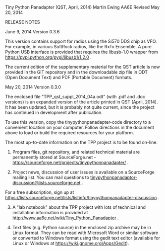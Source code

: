 
Tiny Python Panadapter (QST, April, 2014)
Martin Ewing AA6E
Revised May 20, 2014

RELEASE NOTES

June 9, 2014
Version 0.3.6

This version contains support for radios using the Si570 DDS chip as VFO.  For example, in various
SoftRock radios, like the RxTx Ensemble.  A pure Python USB interface is provided that requires the
libusb-1.0 wrapper from https://pypi.python.org/pypi/libusb1/1.2.0 .

The current edition of the supplementary material for the QST article is now provided in the GIT repository
and in the downloadable zip file in ODT (Open Document Text) and PDF (Portable Document) formats.

May 20, 2014
Version 0.3.0

The enclosed file "TPP_qst_suppl_2014_04a.odt" (with .pdf and .doc versions) is an expanded version of the article printed in QST (April, 2014).  It has been updated, but it is probably not quite current, since the project has continued in development after publication.

To use this version, copy the tinypythonpanadapter-code directory to a convenient location on your computer.  Follow directions in the document above to load or build the required resources for your platform.

The most up-to-date information on the TPP project is to be found on-line:

1. Program files, git repository, and related technical material are permanently stored at SourceForge.net - https://sourceforge.net/projects/tinypythonpanadapter/ .

2. Project news, discussion of user issues is available on a SourceForge mailing list.  You can mail questions to tinypythonpanadaptor-discussion@lists.sourceforge.net . 

For a free subscription, sign up at https://lists.sourceforge.net/lists/listinfo/tinypythonpanadapter-discussion .

3. A "lab notebook" about the TPP project with lots of technical and installation information is provided at http://www.aa6e.net/wiki/Tiny_Python_Panadapter .  

4. Text files (e.g. Python source) in the enclosed zip archive may be in Linux format. They can be read with Microsoft Word or similar software or converted to Windows format using the gedit text editor (available for Linux or Windows at https://wiki.gnome.org/Apps/Gedit).


